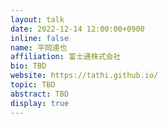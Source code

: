 ```yaml
---
layout: talk
date: 2022-12-14 12:00:00+0900
inline: false
name: 平岡達也
affiliation: 富士通株式会社
bio: TBD
website: https://tathi.github.io/
topic: TBD
abstract: TBD
display: true
---
```


